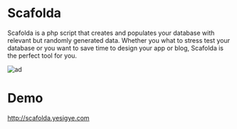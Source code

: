 # Scafolda

Scafolda is a php script that creates and populates your database with relevant but randomly generated data. Whether you what to stress test your database or you want to save time to design your app or blog, Scafolda is the perfect tool for you.

<img src="https://i.ibb.co/7g2NW0V/ad.png" alt="ad" border="0">

# Demo
http://scafolda.yesigye.com